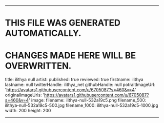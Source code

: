 ----

# THIS FILE WAS GENERATED AUTOMATICALLY.
# CHANGES MADE HERE WILL BE OVERWRITTEN.

title: ilithya null
artist:
  published: true
  reviewed: true
  firstname: ilithya
  lastname: null
  twitterHandle: ilithya_net
  githubHandle: null
  potraitImageUrl: 'https://avatars1.githubusercontent.com/u/6705087?s=460&v=4'
  originalImageUrls: 'https://avatars1.githubusercontent.com/u/6705087?s=460&v=4'
  image:
    filename: ilithya-null-532a19c5.png
    filename_500: ilithya-null-532a19c5-500.jpg
    filename_1000: ilithya-null-532a19c5-1000.jpg
    width: 200
    height: 200

----

